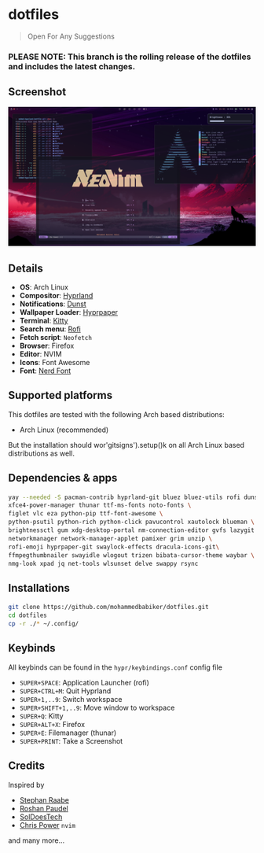 # dotfiles

> Open For Any Suggestions

### PLEASE NOTE: This branch is the rolling release of the dotfiles and includes the latest changes.

## Screenshot
![image](./assets/screenshot.png)

## Details
- **OS**: Arch Linux
- **Compositor**: [Hyprland](https://github.com/hyprwm/Hyprland)
- **Notifications**: [Dunst](https://github.com/dunst-project/dunst)
- **Wallpaper Loader**: [Hyprpaper](https://github.com/hyprwm/hyprpaper)
- **Terminal**: [Kitty](https://github.com/kovidgoyal/kitty)
- **Search menu**: [Rofi](https://github.com/davatorium/rofi)
- **Fetch script**: `Neofetch`
- **Browser**: Firefox
- **Editor**: NVIM
- **Icons**: Font Awesome
- **Font**: [Nerd Font](https://www.nerdfonts.com/)

## Supported platforms

This dotfiles are tested with the following Arch based distributions:

- Arch Linux (recommended)

But the installation should wor'gitsigns').setup()k on all Arch Linux based distributions as well.

## Dependencies & apps

```sh
yay --needed -S pacman-contrib hyprland-git bluez bluez-utils rofi dunst \ 
xfce4-power-manager thunar ttf-ms-fonts noto-fonts \ 
figlet vlc eza python-pip ttf-font-awesome \
python-psutil python-rich python-click pavucontrol xautolock blueman \
brightnessctl gum xdg-desktop-portal nm-connection-editor gvfs lazygit \
networkmanager network-manager-applet pamixer grim unzip \
rofi-emoji hyprpaper-git swaylock-effects dracula-icons-git\
ffmpegthumbnailer swayidle wlogout trizen bibata-cursor-theme waybar \
nmg-look xpad jq net-tools wlsunset delve swappy rsync
```
## Installations
```sh
git clone https://github.com/mohammedbabiker/dotfiles.git
cd dotfiles
cp -r ./* ~/.config/
```
## Keybinds
All keybinds can be found in the `hypr/keybindings.conf` config file
- `SUPER+SPACE`: Application Launcher (rofi)
- `SUPER+CTRL+M`: Quit Hyprland
- `SUPER+1,..9`: Switch workspace
- `SUPER+SHIFT+1,..9`: Move window to workspace
- `SUPER+Q`: Kitty
- `SUPER+ALT+X`: Firefox
- `SUPER+E`: Filemanager (thunar)
- `SUPER+PRINT`: Take a Screenshot

## Credits

Inspired by 
- [Stephan Raabe](https://gitlab.com/stephan-raabe/dotfiles)
- [Roshan Paudel](https://github.com/hyper-dot/Arch-Hyprland)
- [SolDoesTech](https://github.com/SolDoesTech/hyprland)
- [Chris Power](https://github.com/cpow/neovim-for-newbs) `nvim`

and many more...

